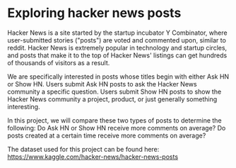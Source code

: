 # Exploring hacker news posts

Hacker News is a site started by the startup incubator Y Combinator, where user-submitted stories ("posts") are voted and commented upon, similar to reddit. Hacker News is extremely popular in technology and startup circles, and posts that make it to the top of Hacker News' listings can get hundreds of thousands of visitors as a result.

We are specifically interested in posts whose titles begin with either Ask HN or Show HN. Users submit Ask HN posts to ask the Hacker News community a specific question. Users submit Show HN posts to show the Hacker News community a project, product, or just generally something interesting.

In this project, we will compare these two types of posts to determine the following: Do Ask HN or Show HN receive more comments on average? Do posts created at a certain time receive more comments on average?

The dataset used for this project can be found here: https://www.kaggle.com/hacker-news/hacker-news-posts
